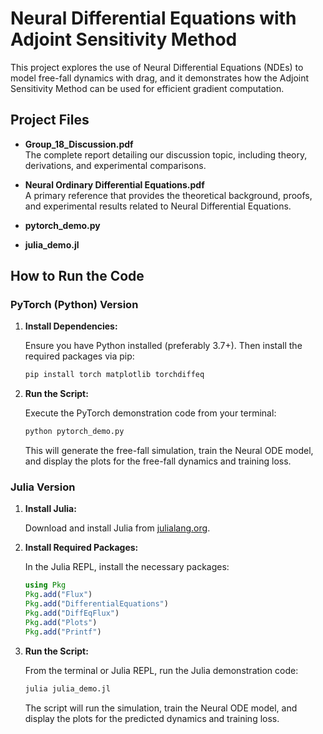 # Neural Differential Equations with Adjoint Sensitivity Method

This project explores the use of Neural Differential Equations (NDEs) to model free-fall dynamics with drag, and it demonstrates how the Adjoint Sensitivity Method can be used for efficient gradient computation.

## Project Files

- **Group_18_Discussion.pdf**  
  The complete report detailing our discussion topic, including theory, derivations, and experimental comparisons.

- **Neural Ordinary Differential Equations.pdf**  
  A primary reference that provides the theoretical background, proofs, and experimental results related to Neural Differential Equations.

- **pytorch_demo.py**  

- **julia_demo.jl**  

## How to Run the Code

### PyTorch (Python) Version

1. **Install Dependencies:**

   Ensure you have Python installed (preferably 3.7+). Then install the required packages via pip:

   ```bash
   pip install torch matplotlib torchdiffeq
   ```

2. **Run the Script:**

   Execute the PyTorch demonstration code from your terminal:

   ```bash
   python pytorch_demo.py
   ```

   This will generate the free-fall simulation, train the Neural ODE model, and display the plots for the free-fall dynamics and training loss.

### Julia Version

1. **Install Julia:**

   Download and install Julia from [julialang.org](https://julialang.org/downloads/).

2. **Install Required Packages:**

   In the Julia REPL, install the necessary packages:

   ```julia
   using Pkg
   Pkg.add("Flux")
   Pkg.add("DifferentialEquations")
   Pkg.add("DiffEqFlux")
   Pkg.add("Plots")
   Pkg.add("Printf")
   ```

3. **Run the Script:**

   From the terminal or Julia REPL, run the Julia demonstration code:

   ```bash
   julia julia_demo.jl
   ```

   The script will run the simulation, train the Neural ODE model, and display the plots for the predicted dynamics and training loss.
